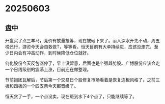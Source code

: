 # 20250603

## 盘中

开盘买了点三羊马，竞价有放量抢筹，现在被砸下来了。丽人深水开先不动，周五榜还行，游资今天会自救做T，等等看。恒天目前有大单持续进，应该没走完，至少日内会有冲高动作，到时候降低仓位就好。

何化股份今天反包涨停了，早上没留意，后面也是个强趋势股。广博股份应该会走一个日线级别的震荡上涨，目前还在做整理。

节前抱团瓦解后，节后第一个交易日个股修复市场看着是恢复连板风格了，之前三板和四板的一个四支票今天都晋级了。

恒天贪了一手，一个点没卖，现在砸到水下4个点了，只能继续等了。
